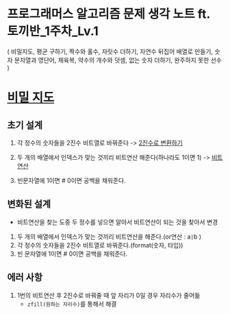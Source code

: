 # 프로그래머스 알고리즘 문제 생각 노트 ft. 토끼반_1주차_Lv.1

( 비밀지도, 평균 구하기, 짝수와 홀수, 자릿수 더하기, 자연수 뒤집어 배열로 만들기, 숫자 문자열과 영단어, 체육복, 약수의 개수와 덧셈, 없는 숫자 더하기, 완주하지 못한 선수 )


# [비밀 지도](https://school.programmers.co.kr/learn/courses/30/lessons/17681#)

## 초기 설계

1. 각 정수의 숫자들을 2진수 비트열로 바꿔준다 -> [2진수로 변환하기](https://brownbears.tistory.com/467)

2. 두 개의 배열에서 인덱스가 맞는 것끼리 비트연산 해준다(하나라도 1이면 1) -> [비트연산](https://wikidocs.net/1161)

3. 빈문자열에 1이면 # 0이면 공백을 채워준다.

## 변화된 설계
- 비트연산을 찾는 도중 두 정수를 넣으면 알아서 비트연산이 되는 것을 찾아서 변경
1. 두 개의 배열에서 인덱스가 맞는 것끼리 비트연산을 해준다.(or연산 : a`|`b )
2. 각 정수의 숫자들을 2진수 비트열로 바꿔준다.(format(숫자, 타입))
3. 빈 문자열에 1이면 # 0이면 공백을 채워준다.

## 에러 사항

1. 1번의 비트연산 후 2진수로 바꿔줄 때 앞 자리가 0일 경우 자리수가 줄어듦
    - `zfill(원하는 자리수)`를 통해서 해결